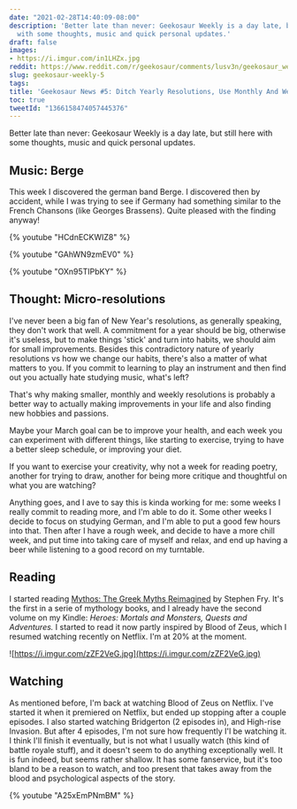 ```yaml
---
date: "2021-02-28T14:40:09-08:00"
description: 'Better late than never: Geekosaur Weekly is a day late, but still here
  with some thoughts, music and quick personal updates.'
draft: false
images:
- https://i.imgur.com/in1LHZx.jpg
reddit: https://www.reddit.com/r/geekosaur/comments/lusv3n/geekosaur_weekly_5_ditch_yearly_resolutions_use/
slug: geekosaur-weekly-5
tags:
title: 'Geekosaur News #5: Ditch Yearly Resolutions, Use Monthly And Weekly Instead'
toc: true
tweetId: "1366158474057445376"
---
```


Better late than never: Geekosaur Weekly is a day late, but still here with some thoughts, music and quick personal updates.

## Music: Berge

This week I discovered the german band Berge. I discovered then by accident, while I was trying to see if Germany had something similar to the French Chansons (like Georges Brassens). Quite pleased with the finding anyway!

{% youtube "HCdnECKWIZ8" %}

<!--more-->  

{% youtube "GAhWN9zmEV0" %}  

{% youtube "OXn95TIPbKY" %}  

## Thought: Micro-resolutions

I've never been a big fan of New Year's resolutions, as generally speaking, they don't work that well. A commitment for a year should be big, otherwise it's useless, but to make things 'stick' and turn into habits, we should aim for small improvements. Besides this contradictory nature of yearly resolutions vs how we change our habits, there's also a matter of what matters to you. If you commit to learning to play an instrument and then find out you actually hate studying music, what's left?

That's why making smaller, monthly and weekly resolutions is probably a better way to actually making improvements in your life and also finding new hobbies and passions.

Maybe your March goal can be to improve your health, and each week you can experiment with different things, like starting to exercise, trying to have a better sleep schedule, or improving your diet.

If you want to exercise your creativity, why not a week for reading poetry, another for trying to draw, another for being more critique and thoughtful on what you are watching?

Anything goes, and I ave to say this is kinda working for me: some weeks I really commit to reading more, and I'm able to do it. Some other weeks I decide to focus on studying German, and I'm able to put a good few hours into that. Then after I have a rough week, and decide to have a more chill week, and put time into taking care of myself and relax, and end up having a beer while listening to a good record on my turntable.

## Reading

I started reading [Mythos: The Greek Myths Reimagined](https://www.goodreads.com/book/show/46228086-mythos) by Stephen Fry. It's the first in a serie of mythology books, and I already have the second volume on my Kindle: *Heroes: Mortals and Monsters, Quests and Adventures.* I started to read it now partly inspired by Blood of Zeus, which I resumed watching recently on Netflix. I'm at 20% at the moment.

![https://i.imgur.com/zZF2VeG.jpg](https://i.imgur.com/zZF2VeG.jpg)

## Watching

As mentioned before, I'm back at watching Blood of Zeus on Netflix. I've started it when it premiered on Netflix, but ended up stopping after a couple episodes. I also started watching Bridgerton (2 episodes in), and High-rise Invasion. But after 4 episodes, I'm not sure how frequently I'l be watching it. I think I'll finish it eventually, but is not what I usually watch (this kind of battle royale stuff), and it doesn't seem to do anything exceptionally well. It is fun indeed, but seems rather shallow. It has some fanservice, but it's too bland to be a reason to watch, and too present that takes away from the blood and psychological aspects of the story.

{% youtube "A25xEmPNmBM" %}
